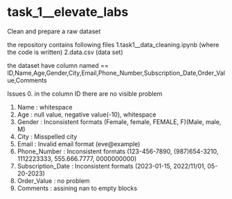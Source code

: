# task_1__elevate_labs
Clean and prepare a raw dataset

the repository contains following files
1.task1__data_cleaning.ipynb    (where the code is written)
2.data.csv                      (data set)

the dataset have column named == ID,Name,Age,Gender,City,Email,Phone_Number,Subscription_Date,Order_Value,Comments 

Issues
0. in the column ID there are no visible problem
1. Name                 : whitespace  
2. Age                  : null value, 
                          negative value(-10), 
                          whitespace
3. Gender               : Inconsistent formats (Female, female, FEMALE, F)(Male, male, M)
4. City                 : Misspelled city
5. Email                : Invalid email format (eve@example)
6. Phone_Number         : Inconsistent formats (123-456-7890,  (987)654-3210, 1112223333, 555.666.7777, 0000000000)
7. Subscription_Date    : Inconsistent formats (2023-01-15, 2022/11/01, 05-20-2023)
8. Order_Value          : no problem
9. Comments             : assining nan to empty blocks
